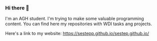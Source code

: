 ### Hi there 👋

I'm an AGH student.
I'm trying to make some valuable programming content.
You can find here my repositories with WDI tasks ang projects.

Here's a link to my website: https://sestepp.github.io/sestep.github.io/
